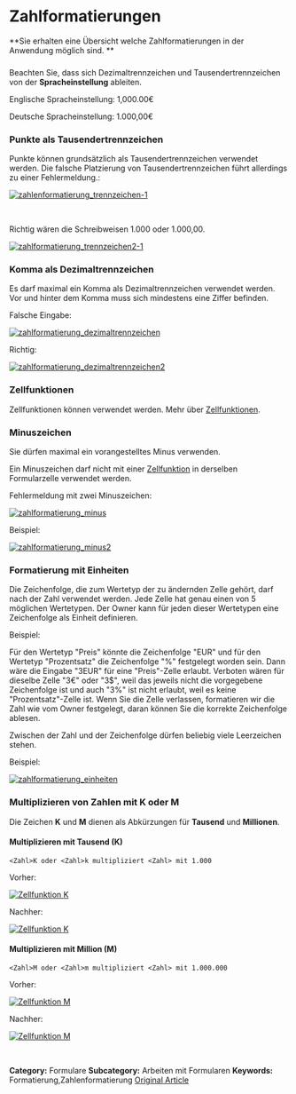 # Zahlformatierungen

**Sie erhalten eine Übersicht welche Zahlformatierungen in der Anwendung möglich sind. **

### 



Beachten Sie, dass sich Dezimaltrennzeichen und Tausendertrennzeichen von der **Spracheinstellung** ableiten.


Englische Spracheinstellung: 1,000.00€


Deutsche Spracheinstellung: 1.000,00€



### Punkte als Tausendertrennzeichen


Punkte können grundsätzlich als Tausendertrennzeichen verwendet werden. Die falsche Platzierung von Tausendertrennzeichen führt allerdings zu einer Fehlermeldung.:


[![zahlenformatierung_trennzeichen-1](https://lp.qvantum-plan.de/hubfs/zahlenformatierung_trennzeichen-1.png)](https://lp.qvantum-plan.de/hubfs/zahlenformatierung_trennzeichen-1.png)


 


Richtig wären die Schreibweisen 1.000 oder 1.000,00.


[![zahlformatierung_trennzeichen2-1](https://lp.qvantum-plan.de/hubfs/zahlformatierung_trennzeichen2-1.png)](https://lp.qvantum-plan.de/hubfs/zahlformatierung_trennzeichen2-1.png)


### Komma als Dezimaltrennzeichen


Es darf maximal ein Komma als Dezimaltrennzeichen verwendet werden. Vor und hinter dem Komma muss sich mindestens eine Ziffer befinden.


Falsche Eingabe:


[![zahlformatierung_dezimaltrennzeichen](https://lp.qvantum-plan.de/hubfs/zahlformatierung_dezimaltrennzeichen.png)](https://lp.qvantum-plan.de/hubfs/zahlformatierung_dezimaltrennzeichen.png)


Richtig:


[![zahlformatierung_dezimaltrennzeichen2](https://lp.qvantum-plan.de/hubfs/zahlformatierung_dezimaltrennzeichen2.png)](https://lp.qvantum-plan.de/hubfs/zahlformatierung_dezimaltrennzeichen2.png)


### Zellfunktionen


Zellfunktionen können verwendet werden. Mehr über [Zellfunktionen](https://lp.qvantum-plan.de/wissensdatenbank/zellfunktionen).


### Minuszeichen


Sie dürfen maximal ein vorangestelltes Minus verwenden. 



Ein Minuszeichen darf nicht mit einer [Zellfunktion](https://lp.qvantum-plan.de/wissensdatenbank/zellfunktionen) in derselben Formularzelle verwendet werden.



Fehlermeldung mit zwei Minuszeichen:


[![zahlformatierung_minus](https://lp.qvantum-plan.de/hubfs/zahlformatierung_minus.png)](https://lp.qvantum-plan.de/hubfs/zahlformatierung_minus.png)


Beispiel:


[![zahlformatierung_minus2](https://lp.qvantum-plan.de/hubfs/zahlformatierung_minus2.png)](https://lp.qvantum-plan.de/hubfs/zahlformatierung_minus2.png)


### Formatierung mit Einheiten


Die Zeichenfolge, die zum Wertetyp der zu ändernden Zelle gehört, darf nach der Zahl verwendet werden. Jede Zelle hat genau einen von 5 möglichen Wertetypen. Der Owner kann für jeden dieser Wertetypen eine Zeichenfolge als Einheit definieren.


Beispiel:


Für den Wertetyp "Preis" könnte die Zeichenfolge "EUR" und für den Wertetyp "Prozentsatz" die Zeichenfolge "%" festgelegt worden sein. Dann wäre die Eingabe "3EUR" für eine "Preis"-Zelle erlaubt. Verboten wären für dieselbe Zelle "3€" oder "3$", weil das jeweils nicht die vorgegebene Zeichenfolge ist und auch "3%" ist nicht erlaubt, weil es keine "Prozentsatz"-Zelle ist. Wenn Sie die Zelle verlassen, formatieren wir die Zahl wie vom Owner festgelegt, daran können Sie die korrekte Zeichenfolge ablesen.


Zwischen der Zahl und der Zeichenfolge dürfen beliebig viele Leerzeichen stehen.


Beispiel:


[![zahlformatierung_einheiten](https://lp.qvantum-plan.de/hubfs/zahlformatierung_einheiten.png)](https://lp.qvantum-plan.de/hubfs/zahlformatierung_einheiten.png)


### Multiplizieren von Zahlen mit K oder M


Die Zeichen **K** und **M** dienen als Abkürzungen für **Tausend** und **Millionen**. 


#### Multiplizieren mit Tausend (K)



```
<Zahl>K oder <Zahl>k multipliziert <Zahl> mit 1.000
```

Vorher:


[![Zellfunktion K](https://lp.qvantum-plan.de/hubfs/Imported%20images/zellfunktion_k-1200x545.png)](https://lp.qvantum-plan.de/hubfs/Imported%20images/zellfunktion_k-1200x545.png)


Nachher:


[![Zellfunktion K](https://lp.qvantum-plan.de/hubfs/Imported%20images/zellfunktion_k1-1024x486.png)](https://lp.qvantum-plan.de/hubfs/Imported%20images/zellfunktion_k1-1024x486.png)


#### Multiplizieren mit Million (M)



```
<Zahl>M oder <Zahl>m multipliziert <Zahl> mit 1.000.000
```

Vorher:


[![Zellfunktion M](https://lp.qvantum-plan.de/hubfs/Imported%20images/zellfunktion_m-1024x486.png)](https://lp.qvantum-plan.de/hubfs/Imported%20images/zellfunktion_m-1024x486.png)


Nachher:


[![Zellfunktion M](https://lp.qvantum-plan.de/hubfs/Imported%20images/zellfunktion_m1.png)](https://lp.qvantum-plan.de/hubfs/Imported%20images/zellfunktion_m1.png)


 



**Category:** Formulare
**Subcategory:** Arbeiten mit Formularen
**Keywords:** Formatierung,Zahlenformatierung
[Original Article](https://lp.qvantum-plan.de/wissensdatenbank/zahlformatierungen)
